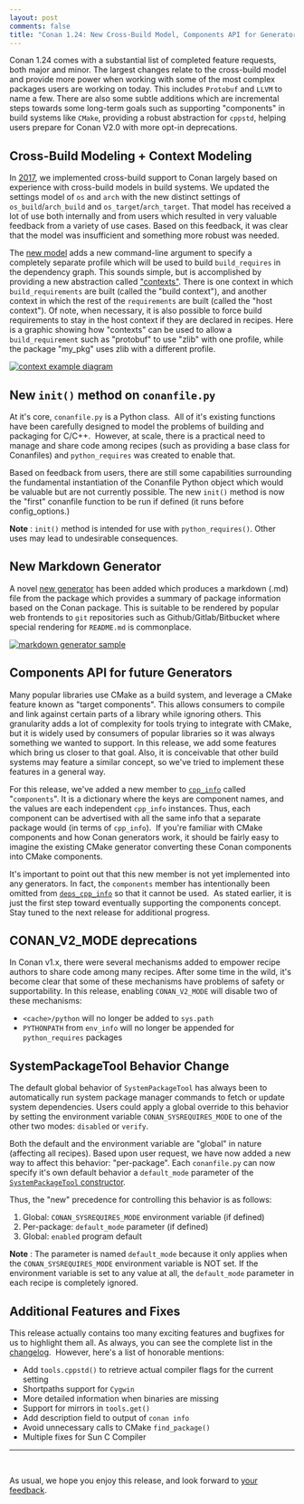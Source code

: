 ```yaml
---
layout: post 
comments: false 
title: "Conan 1.24: New Cross-Build Model, Components API for Generators, New Init() Method, and More"
---
```


Conan 1.24 comes with a substantial list of completed feature requests, both
major and minor.  The largest changes relate to the cross-build model and
provide more power when working with some of the most complex packages users are
working on today.  This includes `Protobuf` and `LLVM` to name a few. There are
also some subtle additions which are incremental steps towards some long-term
goals such as supporting "components" in build systems like `CMake`, providing
a robust abstraction for `cppstd`, helping users prepare for Conan V2.0 with
more opt-in deprecations. 

## Cross-Build Modeling + Context Modeling  

In
[2017](https://docs.conan.io/en/latest/changelog.html#beta2-23-december-2017),
we implemented cross-build support to Conan largely based on experience with
cross-build models in build systems. We updated the settings model of `os` and
`arch` with the new distinct settings of `os_build`/`arch_build` and
`os_target`/`arch_target`. That model has received a lot of use both
internally and from users which resulted in very valuable feedback from a
variety of use cases. Based on this feedback, it was clear that the model was
insufficient and something more robust was needed.

The [new
model](https://docs.conan.io/en/latest/systems_cross_building/cross_building.html#using-build-requires)
adds a new command-line argument to specify a completely separate profile which
will be used to build `build_requires` in the dependency graph. This sounds
simple, but is accomplished by providing a new abstraction called
["contexts"](https://docs.conan.io/en/latest/devtools/build_requires.html#build-and-host-contexts).
There is one context in which `build_requirements` are built (called the "build
context"), and another context in which the rest of the `requirements` are built
(called the "host context"). Of note, when necessary, it is also possible to
force build requirements to stay in the host context if they are declared in
recipes. Here is a graphic showing how "contexts" can be used to allow a
`build_requirement` such as "protobuf" to use "zlib" with one profile, while the
package "my_pkg" uses zlib with a different profile.

<p class="centered">
    <a href="https://docs.conan.io/en/latest/devtools/build_requires.html#build-and-host-contexts"><img src="{{ site.url }}/assets/post_images/2020-04-06/conan-gtest_nasm.png" align="center" alt="context example diagram"/></a>
</p>

## New `init()` method on `conanfile.py`  

At it's core, `conanfile.py` is a Python class.  All of it's existing functions
have been carefully designed to model the problems of building and packaging for
C/C++.  However, at scale, there is a practical need to manage and share code
among recipes (such as providing a base class for Conanfiles) and
`python_requires` was created to enable that. 

Based on feedback from users, there are still some capabilities surrounding the
fundamental instantiation of the Conanfile Python object which would be valuable
but are not currently possible. The new `init()` method is now the "first"
conanfile function to be run if defined (it runs before config_options.)  

**Note** : `init()` method is intended for use with `python_requires()`. Other
uses may lead to undesirable consequences.

## New Markdown Generator  

A novel [new
generator](https://docs.conan.io/en/latest/reference/generators/markdown.html)
has been added which produces a markdown (.md) file from the package which
provides a summary of package information based on the Conan package. This is
suitable to be rendered by popular web frontends to `git` repositories such as
Github/Gitlab/Bitbucket where special rendering for `README.md` is commonplace. 

<p class="centered">
    <a href="https://docs.conan.io/en/latest/reference/generators/markdown.html"><img src="{{ site.url }}/assets/post_images/2020-04-06/conan-markdown_generator.png" align="center" alt="markdown generator sample"/></a>
</p>

## Components API for future Generators  

Many popular libraries use CMake as a build system, and leverage a CMake feature
known as "target components". This allows consumers to compile and link against
certain parts of a library while ignoring others. This granularity adds a lot of
complexity for tools trying to integrate with CMake, but it is widely used by
consumers of popular libraries so it was always something we wanted to support.
In this release, we add some features which bring us closer to that goal. Also,
it is conceivable that other build systems may feature a similar concept, so
we've tried to implement these features in a general way. 

For this release, we've added a new member to
[`cpp_info`](https://docs.conan.io/en/latest/reference/conanfile/attributes.html#cpp-info)
called "`components`". It is a dictionary where the keys are component names,
and the values are each independent `cpp_info` instances. Thus, each component
can be advertised with all the same info that a separate package would (in terms
of `cpp_info`).  If you're familiar with CMake components and how Conan
generators work, it should be fairly easy to imagine the existing CMake
generator converting these Conan components into CMake components. 

It's important to point out that this new member is not yet implemented into any
generators. In fact, the `components` member has intentionally been omitted from
[`deps_cpp_info`](https://docs.conan.io/en/latest/reference/conanfile/attributes.html#deps-cpp-info)
so that it cannot be used.  As stated earlier, it is just the first step toward
eventually supporting the components concept. Stay tuned to the next release for
additional progress. 

## CONAN_V2_MODE deprecations  

In Conan v1.x, there were several mechanisms added to empower recipe authors to
share code among many recipes. After some time in the wild, it's become clear
that some of these mechanisms have problems of safety or supportability. In this
release, enabling `CONAN_V2_MODE` will disable two of these mechanisms: 
- `<cache>/python` will no longer be added to `sys.path`
- `PYTHONPATH` from `env_info` will no longer be appended for `python_requires`
  packages

## SystemPackageTool Behavior Change  

The default global behavior of `SystemPackageTool` has always been to
automatically run system package manager commands to fetch or update system
dependencies. Users could apply a global override to this behavior by setting
the environment variable `CONAN_SYSREQUIRES_MODE` to one of the other two modes:
`disabled` or `verify`.  

Both the default and the environment variable are "global" in nature (affecting
all recipes). Based upon user request, we have now added a new way to affect
this behavior: "per-package". Each `conanfile.py` can now specify it's own
default behavior a `default_mode` parameter of the [`SystemPackageTool`
constructor](https://docs.conan.io/en/latest/reference/conanfile/methods.html#systempackagetool).

Thus, the "new" precedence for controlling this behavior is as follows:  
1. Global: `CONAN_SYSREQUIRES_MODE` environment variable (if defined)
2. Per-package: `default_mode` parameter (if defined)
3. Global: `enabled` program default

**Note** : The parameter is named `default_mode` because it only applies when
the `CONAN_SYSREQUIRES_MODE` environment variable is NOT set. If the environment
variable is set to any value at all, the `default_mode` parameter in each recipe
is completely ignored.

## Additional Features and Fixes  

This release actually contains too many exciting features and bugfixes for us to
highlight them all. As always, you can see the complete list in the
[changelog]( https://docs.conan.io/en/latest/changelog.html#mar-2020).  However,
here's a list of honorable mentions:

* Add `tools.cppstd()` to retrieve actual compiler flags for the current setting
* Shortpaths support for `Cygwin`
* More detailed information when binaries are missing
* Support for mirrors in `tools.get()`
* Add description field to output of `conan info`
* Avoid unnecessary calls to CMake `find_package()`
* Multiple fixes for Sun C Compiler

-----------
<br>

As usual, we hope you enjoy this release, and look forward to [your
feedback](https://github.com/conan-io/conan/issues). 
